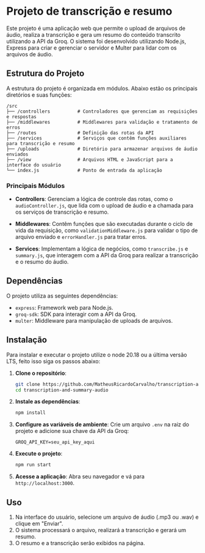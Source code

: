 # Projeto de transcrição e resumo

Este projeto é uma aplicação web que permite o upload de arquivos de áudio, realiza a transcrição e gera um resumo do conteúdo transcrito utilizando a API da Groq. O sistema foi desenvolvido utilizando Node.js, Express para criar e gerenciar o servidor e Multer para lidar com os arquivos de áudio.

## Estrutura do Projeto

A estrutura do projeto é organizada em módulos. Abaixo estão os principais diretórios e suas funções:

```
/src
├── /controllers          # Controladores que gerenciam as requisições e respostas
├── /middlewares          # Middlewares para validação e tratamento de erros
├── /routes               # Definição das rotas da API
├── /services             # Serviços que contêm funções auxiliares para transcrição e resumo
├── /uploads              # Diretório para armazenar arquivos de áudio enviados
├── /view                 # Arquivos HTML e JavaScript para a interface do usuário
└── index.js              # Ponto de entrada da aplicação
```

### Principais Módulos

- **Controllers**: Gerenciam a lógica de controle das rotas, como o `audioController.js`, que lida com o upload de áudio e a chamada para os serviços de transcrição e resumo.
  
- **Middlewares**: Contêm funções que são executadas durante o ciclo de vida da requisição, como `validationMiddleware.js` para validar o tipo de arquivo enviado e `errorHandler.js` para tratar erros.

- **Services**: Implementam a lógica de negócios, como `transcribe.js` e `summary.js`, que interagem com a API da Groq para realizar a transcrição e o resumo do áudio.

## Dependências

O projeto utiliza as seguintes dependências:

- `express`: Framework web para Node.js.
- `groq-sdk`: SDK para interagir com a API da Groq.
- `multer`: Middleware para manipulação de uploads de arquivos.

## Instalação

Para instalar e executar o projeto utilize o node 20.18 ou a última versão LTS, feito isso siga os passos abaixo:

1. **Clone o repositório**:
   ```bash
   git clone https://github.com/MatheusRicardoCarvalho/transcription-and-summary-audio.git
   cd transcription-and-summary-audio
   ```

2. **Instale as dependências**:
   ```bash
   npm install
   ```

3. **Configure as variáveis de ambiente**:
   Crie um arquivo `.env` na raiz do projeto e adicione sua chave da API da Groq:
   ```
   GROQ_API_KEY=seu_api_key_aqui
   ```

4. **Execute o projeto**:
   ```bash
   npm run start
   ```

5. **Acesse a aplicação**:
   Abra seu navegador e vá para `http://localhost:3000`.

## Uso

1. Na interface do usuário, selecione um arquivo de áudio (.mp3 ou .wav) e clique em "Enviar".
2. O sistema processará o arquivo, realizará a transcrição e gerará um resumo.
3. O resumo e a transcrição serão exibidos na página.
